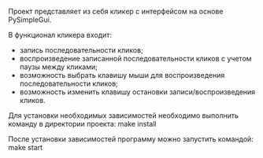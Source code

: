 Проект представляет из себя кликер с интерфейсом на основе PySimpleGui.

В функционал кликера входит:
- запись последовательности кликов;
- воспроизведение записанной последовательности кликов с учетом паузы между кликами;
- возможность выбрать клавишу мыши для воспроизведения последовательности кликов;
- возможность изменить клавишу остановки записи/воспроизведения кликов.

Для установки необходимых зависимостей необходимо выполнить команду в директории проекта:
make install

После установки зависимостей программу можно запустить командой:
make start